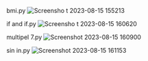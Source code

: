 bmi.py
![Screensho t 2023-08-15 155213](https://github.com/navidrezahadian/python.tamrin/assets/92804948/1a173a36-e229-46c8-ba77-4c11e77d409f)

if and if.py
![Screensho t 2023-08-15 160620](https://github.com/navidrezahadian/python.tamrin/assets/92804948/103661ed-f205-448a-8335-c4efc0d46ef4)

multipel 7.py
![Screenshot 2023-08-15 160900](https://github.com/navidrezahadian/python.tamrin/assets/92804948/2d3c78ed-26bf-449e-984a-d7058762280f)

sin in.py
![Screenshot 2023-08-15 161153](https://github.com/navidrezahadian/python.tamrin/assets/92804948/5a9079a1-8df7-4369-a168-60f57fe893bc)
